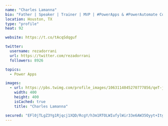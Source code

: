 ```yaml
---
name: "Charles Lamanna"
bio: "Father | Speaker | Trainer | MVP | #PowerApps & #PowerAutomate Community Super User | YouTuber Right-pointing triangle http://youtube.com/c/rezadorrani | Learn - Share - Clockwise rightwards and leftwards open circle arrows"
location: Houston, TX
type: "profile"
heat: 92

website: https://t.co/tAcqSdqguf

twitter:
  username: rezadorrani
  url: https://twitter.com/rezadorrani
  followers: 8926

topics:
  - Power Apps

images:
  - url: https://pbs.twimg.com/profile_images/1063114045270777856/qeT-jpWr_400x400.jpg
    width: 400
    height: 400
    isCached: true
    title: "Charles Lamanna"

secured: "EFl0jTLgZ3Yg1Rjqcj1XQD/RcgY/h3m1RTOLWIufylWir33e6AW35Oyyt+Itg16T3cwSsHP6YXZb/kF5r3JWyaXC3PChsJjKZr8K/ekswqqOFgSj9ydOxAi6DF3xGHZBzuJHB/seFNVqMsBu52eibx9IOTQA83XmY7Qkb0u/5zQgVDs77N3o2O+KYetm416X0d8ge4D+m5Lb1uzPDa1KuXraj0LSLe0yYYR0UZd/jnhgTxG6LdCifbWLyvLCx/A7IuL6brDQkuKzgtG7d5cFOKSj2QvfBH0S6Chv4nd36nJX0HKgrCcL92ihCaEdv7Nd0IltjsIgD/U9f5En4fe0wPbTqHscUtbC9tSfO2G4g4CjHL0gj2z2E60pUWwox2202uO7Yq3TMUbLwObvbIgspThfykgiMR5QEE2B39diIVk=;2P2dL8j7Q26JE9J2K6AOhQ=="
---
```



